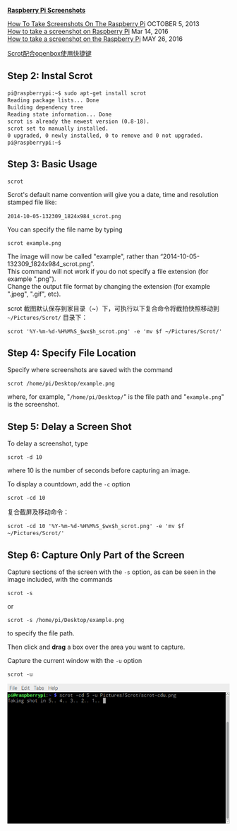 [**Raspberry Pi Screenshots**](http://www.instructables.com/id/Raspberry-Pi-Screenshots/)

[How To Take Screenshots On The Raspberry Pi](https://www.raspberrypi-spy.co.uk/2013/10/how-to-take-screenshots-on-the-raspberry-pi/) OCTOBER 5, 2013  
[How to take a screenshot on Raspberry Pi](https://www.imore.com/how-take-screenshot-raspberry-pi) Mar 14, 2016  
[How to take a screenshot on the Raspberry Pi](https://www.cnet.com/how-to/how-to-take-a-screenshot-on-the-raspberry-pi/) MAY 26, 2016  

[Scrot配合openbox使用快捷键](https://www.liyanfeng.com/post/61.html)  

## Step 2: Instal Scrot
```Shell
pi@raspberrypi:~$ sudo apt-get install scrot
Reading package lists... Done
Building dependency tree       
Reading state information... Done
scrot is already the newest version (0.8-18).
scrot set to manually installed.
0 upgraded, 0 newly installed, 0 to remove and 0 not upgraded.
pi@raspberrypi:~$ 
```

## Step 3: Basic Usage
```Shell
scrot
```

Scrot's default name convention will give you a date, time and resolution stamped file like:

`2014-10-05-132309_1824x984_scrot.png`

You can specify the file name by typing

```Shell
scrot example.png
```

The image will now be called "example", rather than “2014-10-05-132309_1824x984_scrot.png”.  
This command will not work if you do not specify a file extension (for example ".png").  
Change the output file format by changing the extension (for example ".jpeg", ".gif", etc).

scrot 截图默认保存到家目录（~）下，可执行以下复合命令将截拍快照移动到 `~/Pictures/Scrot/` 目录下：

```Shell
scrot '%Y-%m-%d-%H%M%S_$wx$h_scrot.png' -e 'mv $f ~/Pictures/Scrot/'
```

## Step 4: Specify File Location
Specify where screenshots are saved with the command

```Shell
scrot /home/pi/Desktop/example.png
```

where, for example, "`/home/pi/Desktop/`" is the file path and "`example.png`" is the screenshot.

## Step 5: Delay a Screen Shot
To delay a screenshot, type

```Shell
scrot -d 10
```

where 10 is the number of seconds before capturing an image. 

To display a countdown, add the `-c` option

```Shell
scrot -cd 10
```

复合截屏及移动命令：

```Shell
scrot -cd 10 '%Y-%m-%d-%H%M%S_$wx$h_scrot.png' -e 'mv $f ~/Pictures/Scrot/'
```

## Step 6: Capture Only Part of the Screen
Capture sections of the screen with the `-s` option, as can be seen in the image included, with the commands

```Shell
scrot -s
```

or

```Shell
scrot -s /home/pi/Desktop/example.png
```

to specify the file path. 

Then click and **drag** a box over the area you want to capture.

Capture the current window with the `-u` option

```Shell
scrot -u
```

![scrot-cdu](scrot/scrot-cdu.png)
